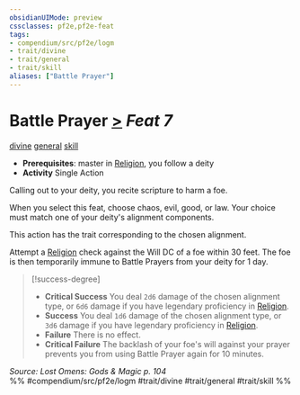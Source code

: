 ```yaml
---
obsidianUIMode: preview
cssclasses: pf2e,pf2e-feat
tags:
- compendium/src/pf2e/logm
- trait/divine
- trait/general
- trait/skill
aliases: ["Battle Prayer"]
---
```

# Battle Prayer  [>](rules/core-rulebook/chapter-9-playing-the-game.md#Actions "Single Action") *Feat 7*  
[divine](rules/traits/divine.md "Divine Tradition Trait")  [general](rules/traits/general.md "General Feat Trait")  [skill](rules/traits/skill.md "Skill Feat Trait")  

- **Prerequisites**: master in [Religion](compendium/skills.md#Religion), you follow a deity
- **Activity** Single Action

Calling out to your deity, you recite scripture to harm a foe.

When you select this feat, choose chaos, evil, good, or law. Your choice must match one of your deity's alignment components.

This action has the trait corresponding to the chosen alignment.

Attempt a [Religion](compendium/skills.md#Religion) check against the Will DC of a foe within 30 feet. The foe is then temporarily immune to Battle Prayers from your deity for 1 day.

> [!success-degree] 
> - **Critical Success** You deal `2d6` damage of the chosen alignment type, or `6d6` damage if you have legendary proficiency in [Religion](compendium/skills.md#Religion).
> - **Success** You deal `1d6` damage of the chosen alignment type, or `3d6` damage if you have legendary proficiency in [Religion](compendium/skills.md#Religion).
> - **Failure** There is no effect.
> - **Critical Failure** The backlash of your foe's will against your prayer prevents you from using Battle Prayer again for 10 minutes.

*Source: Lost Omens: Gods & Magic p. 104*  
%% #compendium/src/pf2e/logm #trait/divine #trait/general #trait/skill %%